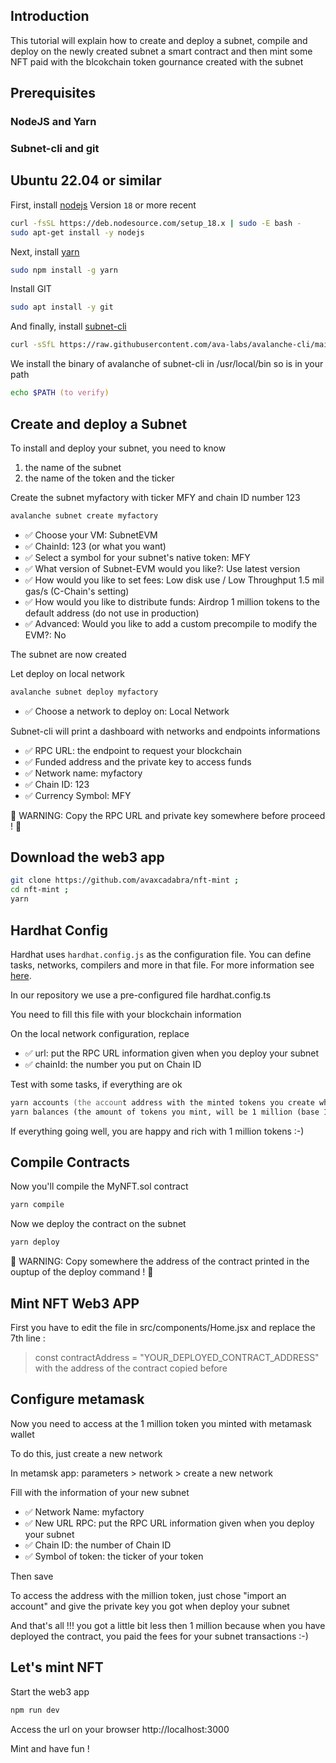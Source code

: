## Introduction

This tutorial will explain how to create and deploy a subnet, compile and deploy on the newly created subnet a smart contract and then mint some NFT paid with the blcokchain token gournance created with the subnet
    
## Prerequisites

### NodeJS and Yarn
### Subnet-cli and git 
## Ubuntu 22.04 or similar

First, install [nodejs](https://deb.nodesource.com/setup_18.x) Version `18` or more recent
```zsh
curl -fsSL https://deb.nodesource.com/setup_18.x | sudo -E bash -
sudo apt-get install -y nodejs
```
Next, install [yarn](https://yarnpkg.com)

```zsh
sudo npm install -g yarn
```

Install GIT

```zsh
sudo apt install -y git
```

And finally, install [subnet-cli](https://docs.avax.network/quickstart/tools-list#subnet-cli)

```zsh
curl -sSfL https://raw.githubusercontent.com/ava-labs/avalanche-cli/main/scripts/install.sh | sudo sh -s -- -b /usr/local/bin
```

We install the binary of avalanche of subnet-cli in /usr/local/bin so is in your path

```zsh
echo $PATH (to verify)
```

## Create and deploy a Subnet

To install and deploy your subnet, you need to know
1) the name of the subnet
2) the name of the token and the ticker

Create the subnet myfactory with ticker MFY and chain ID number 123

```zsh
avalanche subnet create myfactory
``` 

- ✅ Choose your VM: SubnetEVM
- ✅ ChainId: 123 (or what you want)
- ✅ Select a symbol for your subnet's native token: MFY 
- ✅ What version of Subnet-EVM would you like?: Use latest version
- ✅ How would you like to set fees: Low disk use / Low Throughput 1.5 mil gas/s (C-Chain's setting)
- ✅ How would you like to distribute funds: Airdrop 1 million tokens to the default address (do not use in production)
- ✅ Advanced: Would you like to add a custom precompile to modify the EVM\?: No


The subnet are now created

Let deploy on local network

```zsh
avalanche subnet deploy myfactory
```

- ✅ Choose a network to deploy on: Local Network


Subnet-cli will print a dashboard with networks and endpoints informations
- ✅ RPC URL: the endpoint to request your blockchain
- ✅ Funded address and the private key to access funds
- ✅ Network name:     myfactory
- ✅ Chain ID:         123
- ✅ Currency Symbol:  MFY

🔴 WARNING: Copy the RPC URL and private key somewhere before proceed ! 🔴

## Download the web3 app

```zsh
git clone https://github.com/avaxcadabra/nft-mint ;
cd nft-mint ;
yarn
```

## Hardhat Config

Hardhat uses `hardhat.config.js` as the configuration file. You can define tasks, networks, compilers and more in that file. For more information see [here](https://hardhat.org/config/).

In our repository we use a pre-configured file hardhat.config.ts

You need to fill this file with your blockchain information

On the local network configuration, replace

- ✅ url: put the RPC URL information given when you deploy your subnet
- ✅ chainId: the number you put on Chain ID

Test with some tasks, if everything are ok

```zsh
yarn accounts (the account address with the minted tokens you create when deploy your subnet)
yarn balances (the amount of tokens you mint, will be 1 million (base 18)
```

If everything going well, you are happy and rich with 1 million tokens :-)
 

## Compile Contracts

Now you'll compile the MyNFT.sol contract

```zsh
yarn compile
```

Now we deploy the contract on the subnet

```zsh
yarn deploy
```

🔴 WARNING: Copy somewhere the address of the contract printed in the ouptup of the deploy command ! 🔴 

## Mint NFT Web3 APP

First you have to edit the file in src/components/Home.jsx and replace the 7th line :
> const contractAddress = "YOUR_DEPLOYED_CONTRACT_ADDRESS" with the address of the contract copied before

## Configure metamask

Now you need to access at the 1 million token you minted with metamask wallet

To do this, just create a new network

In metamsk app: parameters > network > create a new network

Fill with the information of your new subnet

- ✅ Network Name: myfactory
- ✅ New URL RPC: put the RPC URL information given when you deploy your subnet
- ✅ Chain ID: the number of Chain ID
- ✅ Symbol of token: the ticker of your token

Then save

To access the address with the million token, just chose "import an account" and give the private key you got when deploy your subnet

And that's all !!! you got a little bit less then 1 million because when you have deployed the contract, you paid the fees for your subnet transactions :-)

## Let's mint NFT

Start the web3 app

```zsh
npm run dev
```

Access the url on your browser http://localhost:3000

Mint and have fun !
